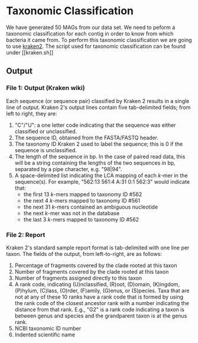 # Taxonomic Classification

We have generated 50 MAGs from our data set. We need to peform a taxonomic classification for each contig in order to know from which bacteria it came from. To perform this taxonomic classification we are going to use [kraken2](https://ccb.jhu.edu/software/kraken2/). 
The script used for taxonomic classification can be found under [[kraken.sh]]

## Output

### File 1: Output (Kraken wiki)
Each sequence (or sequence pair) classified by Kraken 2 results in a single line of output. Kraken 2's output lines contain five tab-delimited fields; from left to right, they are:
1.  "C"/"U": a one letter code indicating that the sequence was either classified or unclassified.
2.  The sequence ID, obtained from the FASTA/FASTQ header.
3.  The taxonomy ID Kraken 2 used to label the sequence; this is 0 if the sequence is unclassified.
4.  The length of the sequence in bp. In the case of paired read data, this will be a string containing the lengths of the two sequences in bp, separated by a pipe character, e.g. "98|94".
5.  A space-delimited list indicating the LCA mapping of each _k_-mer in the sequence(s). For example, "562:13 561:4 A:31 0:1 562:3" would indicate that:
    -   the first 13 _k_-mers mapped to taxonomy ID #562
    -   the next 4 _k_-mers mapped to taxonomy ID #561
    -   the next 31 _k_-mers contained an ambiguous nucleotide
    -   the next _k_-mer was not in the database
    -   the last 3 _k_-mers mapped to taxonomy ID #562

### File 2: Report

Kraken 2's standard sample report format is tab-delimited with one line per taxon. The fields of the output, from left-to-right, are as follows:
1.  Percentage of fragments covered by the clade rooted at this taxon
2.  Number of fragments covered by the clade rooted at this taxon
3.  Number of fragments assigned directly to this taxon
4.  A rank code, indicating (U)nclassified, (R)oot, (D)omain, (K)ingdom, (P)hylum, (C)lass, (O)rder, (F)amily, (G)enus, or (S)pecies. Taxa that are not at any of these 10 ranks have a rank code that is formed by using the rank code of the closest ancestor rank with a number indicating the distance from that rank. E.g., "G2" is a rank code indicating a taxon is between genus and species and the grandparent taxon is at the genus rank.
5.  NCBI taxonomic ID number
6.  Indented scientific name